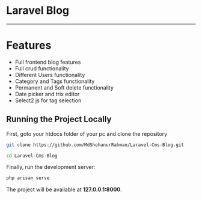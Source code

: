 # Laravel Blog



---



# Features


* Full frontend blog features
* Full crud functionality
* Different Users functionality
* Category and Tags functionality
* Permanent and Soft delete functionality
* Date picker and trix editor
* Select2 js for tag selection



 


 

## Running the Project Locally

First, goto your htdocs folder of your pc  and clone the repository

```bash
git clone https://github.com/MdShohanurRahman/Laravel-Cms-Blog.git
```
 

```bash
cd Laravel-Cms-Blog
```


Finally, run the development server:

```bash
php arisan serve
```

The project will be available at **127.0.0.1:8000**.
